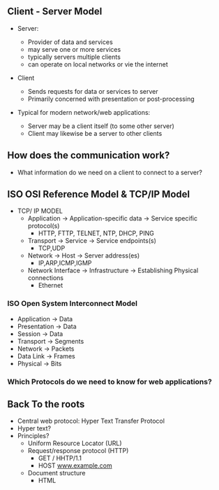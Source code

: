 
## Client - Server Model
- Server:
	- Provider of data and services
	- may serve one or more services 
	- typically servers multiple clients
	- can operate on local networks or vie the internet 

- Client
	- Sends requests for data or services to server 
	- Primarily concerned with presentation or post-processing 

- Typical for modern network/web applications:
	- Server may be a client itself (to some other server)
	- Client may likewise be a server to other clients

## How does the communication work?
- What information do we need on a client to connect to a server?

## ISO OSI Reference Model & TCP/IP Model 
- TCP/ IP MODEL
	- Application -> Application-specific data -> Service specific protocol(s)
		- HTTP, FTTP, TELNET, NTP, DHCP, PING
	- Transport -> Service -> Service endpoints(s)
		- TCP,UDP
	 - Network -> Host -> Server address(es)
		 - IP,ARP,ICMP,IGMP
	- Network Interface -> Infrastructure -> Establishing Physical connections
		- Ethernet

### ISO Open System Interconnect Model
- Application -> Data
- Presentation  -> Data
- Session -> Data
- Transport -> Segments
- Network -> Packets
- Data Link -> Frames
- Physical -> Bits

### Which Protocols do we need to know for web applications?

## Back To the roots
- Central web protocol: Hyper Text Transfer Protocol
- Hyper text?
- Principles?
	- Uniform Resource Locator (URL)
	- Request/response protocol (HTTP)
		- GET / HHTP/1.1
		- HOST www.example.com
	- Document structure
		- HTML
